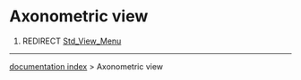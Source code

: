 # Axonometric view
1.  REDIRECT [Std\_View\_Menu](Std_View_Menu.md)

---
[documentation index](../README.md) > Axonometric view
